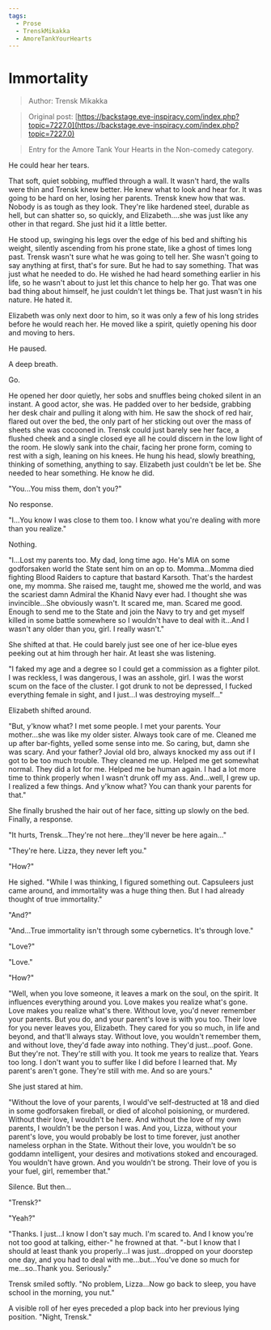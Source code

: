 ```yaml
---
tags:
  - Prose
  - TrenskMikakka
  - AmoreTankYourHearts
---
```


# Immortality

> Author: Trensk Mikakka

> Original post: [https://backstage.eve-inspiracy.com/index.php?topic=7227.0](https://backstage.eve-inspiracy.com/index.php?topic=7227.0)

> Entry for the Amore Tank Your Hearts in the Non-comedy category.


He could hear her tears.

That soft, quiet sobbing, muffled through a wall. It wasn't hard, the walls were thin and Trensk knew better. He knew what to look and hear for. It was going to be hard on her, losing her parents. Trensk knew how that was. Nobody is as tough as they look. They're like hardened steel, durable as hell, but can shatter so, so quickly, and Elizabeth....she was just like any other in that regard. She just hid it a little better.

He stood up, swinging his legs over the edge of his bed and shifting his weight, silently ascending from his prone state, like a ghost of times long past. Trensk wasn't sure what he was going to tell her. She wasn't going to say anything at first, that's for sure. But he had to say something. That was just what he needed to do. He wished he had heard something earlier in his life, so he wasn't about to just let this chance to help her go. That was one bad thing about himself, he just couldn't let things be. That just wasn't in his nature. He hated it.

Elizabeth was only next door to him, so it was only a few of his long strides before he would reach her. He moved like a spirit, quietly opening his door and moving to hers.

He paused.

A deep breath.

Go.

He opened her door quietly, her sobs and snuffles being choked silent in an instant. A good actor, she was. He padded over to her bedside, grabbing her desk chair and pulling it along with him. He saw the shock of red hair, flared out over the bed, the only part of her sticking out over the mass of sheets she was cocooned in. Trensk could just barely see her face, a flushed cheek and a single closed eye all he could discern in the low light of the room. He slowly sank into the chair, facing her prone form, coming to rest with a sigh, leaning on his knees. He hung his head, slowly breathing, thinking of something, anything to say. Elizabeth just couldn't be let be. She needed to hear something. He know he did.

"You...You miss them, don't you?"

No response.

"I...You know I was close to them too. I know what you're dealing with more than you realize."

Nothing.

"I...Lost my parents too. My dad, long time ago. He's MIA on some godforsaken world the State sent him on an op to. Momma...Momma died fighting Blood Raiders to capture that bastard Karsoth. That's the hardest one, my momma. She raised me, taught me, showed me the world, and was the scariest damn Admiral the Khanid Navy ever had. I thought she was invincible...She obviously wasn't. It scared me, man. Scared me good. Enough to send me to the State and join the Navy to try and get myself killed in some battle somewhere so I wouldn't have to deal with it...And I wasn't any older than you, girl. I really wasn't."

She shifted at that. He could barely just see one of her ice-blue eyes peeking out at him through her hair. At least she was listening.

"I faked my age and a degree so I could get a commission as a fighter pilot. I was reckless, I was dangerous, I was an asshole, girl. I was the worst scum on the face of the cluster. I got drunk to not be depressed, I fucked everything female in sight, and I just...I was destroying myself..."

Elizabeth shifted around.

"But, y'know what? I met some people. I met your parents. Your mother...she was like my older sister. Always took care of me. Cleaned me up after bar-fights, yelled some sense into me. So caring, but, damn she was scary. And your father? Jovial old bro, always knocked my ass out if I got to be too much trouble. They cleaned me up. Helped me get somewhat normal. They did a lot for me. Helped me be human again. I had a lot more time to think properly when I wasn't drunk off my ass. And...well, I grew up. I realized a few things. And y'know what? You can thank your parents for that."

She finally brushed the hair out of her face, sitting up slowly on the bed. Finally, a response.

"It hurts, Trensk...They're not here...they'll never be here again..."

"They're here. Lizza, they never left you."

"How?"

He sighed. "While I was thinking, I figured something out. Capsuleers just came around, and immortality was a huge thing then. But I had already thought of true immortality."

"And?"

"And...True immortality isn't through some cybernetics. It's through love."

"Love?"

"Love."

"How?"

"Well, when you love someone, it leaves a mark on the soul, on the spirit. It influences everything around you. Love makes you realize what's gone. Love makes you realize what's there. Without love, you'd never remember your parents. But you do, and your parent's love is with you too. Their love for you never leaves you, Elizabeth. They cared for you so much, in life and beyond, and that'll always stay. Without love, you wouldn't remember them, and without love, they'd fade away into nothing. They'd just...poof. Gone. But they're not. They're still with you. It took me years to realize that. Years too long. I don't want you to suffer like I did before I learned that. My parent's aren't gone. They're still with me. And so are yours."

She just stared at him.

"Without the love of your parents, I would've self-destructed at 18 and died in some godforsaken fireball, or died of alcohol poisioning, or murdered. Without their love, I wouldn't be here. And without the love of my own parents, I wouldn't be the person I was. And you, Lizza, without your parent's love, you would probably be lost to time forever, just another nameless orphan in the State. Without their love, you wouldn't be so goddamn intelligent, your desires and motivations stoked and encouraged. You wouldn't have grown. And you wouldn't be strong. Their love of you is your fuel, girl, remember that."

Silence. But then...

"Trensk?"

"Yeah?"

"Thanks. I just...I know I don't say much. I'm scared to. And I know you're not too good at talking, either-" he frowned at that. "-but I know that I should at least thank you properly...I was just...dropped on your doorstep one day, and you had to deal with me...but...You've done so much for me...so..Thank you. Seriously."

Trensk smiled softly. "No problem, Lizza...Now go back to sleep, you have  school in the morning, you nut."

A visible roll of her eyes preceded a plop back into her previous lying position. "Night, Trensk."